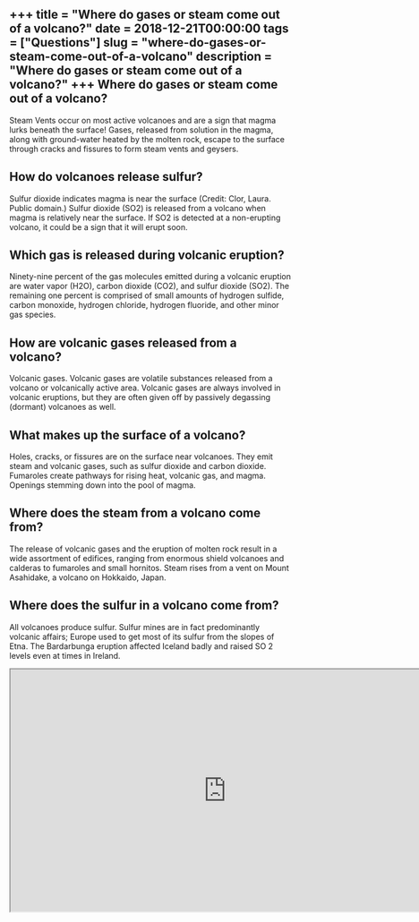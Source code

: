 +++
title = "Where do gases or steam come out of a volcano?"
date = 2018-12-21T00:00:00
tags = ["Questions"]
slug = "where-do-gases-or-steam-come-out-of-a-volcano"
description = "Where do gases or steam come out of a volcano?"
+++
Where do gases or steam come out of a volcano?
----------------------------------------------

Steam Vents occur on most active volcanoes and are a sign that magma lurks beneath the surface! Gases, released from solution in the magma, along with ground-water heated by the molten rock, escape to the surface through cracks and fissures to form steam vents and geysers.

How do volcanoes release sulfur?
--------------------------------

Sulfur dioxide indicates magma is near the surface (Credit: Clor, Laura. Public domain.) Sulfur dioxide (SO2) is released from a volcano when magma is relatively near the surface. If SO2 is detected at a non-erupting volcano, it could be a sign that it will erupt soon.

Which gas is released during volcanic eruption?
-----------------------------------------------

Ninety-nine percent of the gas molecules emitted during a volcanic eruption are water vapor (H2O), carbon dioxide (CO2), and sulfur dioxide (SO2). The remaining one percent is comprised of small amounts of hydrogen sulfide, carbon monoxide, hydrogen chloride, hydrogen fluoride, and other minor gas species.

How are volcanic gases released from a volcano?
-----------------------------------------------

Volcanic gases. Volcanic gases are volatile substances released from a volcano or volcanically active area. Volcanic gases are always involved in volcanic eruptions, but they are often given off by passively degassing (dormant) volcanoes as well.

What makes up the surface of a volcano?
---------------------------------------

 Holes, cracks, or fissures are on the surface near volcanoes. They emit steam and volcanic gases, such as sulfur dioxide and carbon dioxide. Fumaroles create pathways for rising heat, volcanic gas, and magma. Openings stemming down into the pool of magma.

Where does the steam from a volcano come from?
----------------------------------------------

The release of volcanic gases and the eruption of molten rock result in a wide assortment of edifices, ranging from enormous shield volcanoes and calderas to fumaroles and small hornitos. Steam rises from a vent on Mount Asahidake, a volcano on Hokkaido, Japan.

Where does the sulfur in a volcano come from?
---------------------------------------------

All volcanoes produce sulfur. Sulfur mines are in fact predominantly volcanic affairs; Europe used to get most of its sulfur from the slopes of Etna. The Bardarbunga eruption affected Iceland badly and raised SO 2 levels even at times in Ireland.

<iframe allow="accelerometer; autoplay; clipboard-write; encrypted-media; gyroscope; picture-in-picture" allowfullscreen="" class="__youtube_prefs__  epyt-is-override  no-lazyload" data-no-lazy="1" data-origheight="433" data-origwidth="770" data-skipgform_ajax_framebjll="" height="433" id="_ytid_99118" loading="lazy" src="https://www.youtube.com/embed/cZniU4eLdo8?enablejsapi=1&autoplay=0&cc_load_policy=0&cc_lang_pref=&iv_load_policy=1&loop=0&modestbranding=0&rel=1&fs=1&playsinline=0&autohide=2&theme=dark&color=red&controls=1&" title="YouTube player" width="770"></iframe>